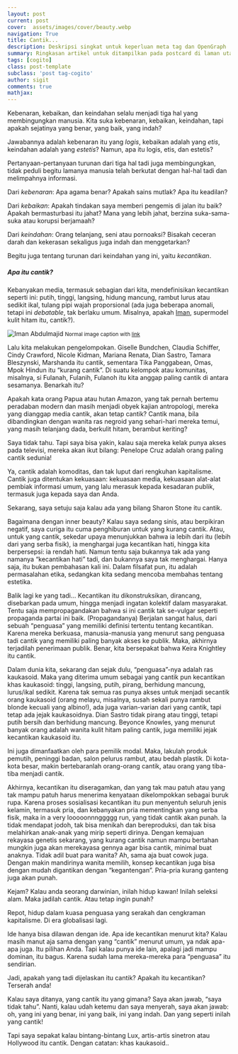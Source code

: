 ```yaml
---
layout: post
current: post
cover:  assets/images/cover/beauty.webp
navigation: True
title: Cantik...
description: Deskripsi singkat untuk keperluan meta tag dan OpenGraph
summary: Ringkasan artikel untuk ditampilkan pada postcard di laman utama, topik, dan artikel terkait.
tags: [cogito]
class: post-template
subclass: 'post tag-cogito'
author: sigit
comments: true
mathjax:
---
```


Kebenaran, kebaikan, dan keindahan selalu menjadi tiga hal yang membingungkan manusia. Kita suka kebenaran, kebaikan, keindahan, tapi apakah sejatinya yang benar, yang baik, yang indah?

Jawabannya adalah kebenaran itu yang *logis*, kebaikan adalah yang *etis*, keindahan adalah yang *estetis*? Namun, apa itu logis, etis, dan estetis?

Pertanyaan-pertanyaan turunan dari tiga hal tadi juga membingungkan, tidak peduli begitu lamanya manusia telah berkutat dengan hal-hal tadi dan melimpahnya informasi.

Dari *kebenaran*: Apa agama benar? Apakah sains mutlak? Apa itu keadilan? 

Dari *kebaikan*: Apakah tindakan saya memberi pengemis di jalan itu baik? Apakah bermasturbasi itu jahat? Mana yang lebih jahat, berzina suka-sama-suka atau korupsi berjamaah?

Dari *keindahan*: Orang telanjang, seni atau pornoaksi? Bisakah ceceran darah dan kekerasan sekaligus juga indah dan menggetarkan?

Begitu juga tentang turunan dari keindahan yang ini, yaitu *kecantikan*.

##### Apa itu cantik?

Kebanyakan media, termasuk sebagian dari kita, mendefinisikan kecantikan seperti ini: putih, tinggi, langsing, hidung mancung, rambut lurus atau sedikit ikal, tulang pipi wajah proporsional (ada juga beberapa anomali, tetapi ini <i>debatable</i>, tak berlaku umum. Misalnya, apakah [Iman](https://id.wikipedia.org/wiki/Iman_%28model%29), supermodel kulit hitam itu, cantik?).

![Iman Abdulmajid](https://www.motivation.africa/wp-content/uploads/2021/11/iman_bowie_4324-1-1024x773.jpg "Iman Abdulmajid")
<small>Normal image caption with [link](https://www.motivation.africa/how-somalias-iman-abdulmajid-carved-out-a-niche-in-the-modelling-world.html)</small>

Lalu kita melakukan pengelompokan. Giselle Bundchen, Claudia Schiffer, Cindy Crawford, Nicole Kidman, Mariana Renata, Dian Sastro, Tamara Bleszynski, Marshanda itu cantik, sementara Tika Panggabean, Omas, Mpok Hindun itu “kurang cantik”. Di suatu kelompok atau komunitas, misalnya, si Fulanah, Fulanih, Fulanoh itu kita anggap paling cantik di antara sesamanya. Benarkah itu?

Apakah kata orang Papua atau hutan Amazon, yang tak pernah bertemu peradaban modern dan masih menjadi obyek kajian antropologi, mereka yang dianggap media cantik, akan tetap cantik? Cantik mana, bila dibandingkan dengan wanita ras negroid yang sehari-hari mereka temui, yang masih telanjang dada, berkulit hitam, berambut keriting?

Saya tidak tahu. Tapi saya bisa yakin, kalau saja mereka kelak punya akses pada televisi, mereka akan ikut bilang: Penelope Cruz adalah orang paling cantik sedunia!

Ya, cantik adalah komoditas, dan tak luput dari rengkuhan kapitalisme. Cantik juga ditentukan kekuasaan: kekuasaan media, kekuasaan alat-alat pembiak informasi umum, yang lalu merasuk kepada kesadaran publik, termasuk juga kepada saya dan Anda.

Sekarang, saya setuju saja kalau ada yang bilang Sharon Stone itu cantik.

Bagaimana dengan inner beauty? Kalau saya sedang sinis, atau berpikiran negatif, saya curiga itu cuma penghiburan untuk yang kurang cantik. Atau, untuk yang cantik, sekedar upaya menunjukkan bahwa ia lebih dari itu (lebih dari yang serba fisik), ia menghargai juga kecantikan hati, hingga kita berpersepsi: ia rendah hati. Namun tentu saja bukannya tak ada yang namanya “kecantikan hati” tadi, dan bukannya saya tak menghargai. Hanya saja, itu bukan pembahasan kali ini. Dalam filsafat pun, itu adalah permasalahan etika, sedangkan kita sedang mencoba membahas tentang estetika.

Balik lagi ke yang tadi… Kecantikan itu dikonstruksikan, dirancang, disebarkan pada umum, hingga menjadi ingatan kolektif dalam masyarakat. Tentu saja mempropagandakan bahwa si ini cantik tak se-vulgar seperti propaganda partai ini baik. (Propagandanya) Berjalan sangat halus, dari sebuah “penguasa” yang memiliki definisi tertentu tentang kecantikan. Karena mereka berkuasa, manusia-manusia yang menurut sang penguasa tadi cantik yang memiliki paling banyak akses ke publik. Maka, akhirnya terjadilah penerimaan publik. Benar, kita bersepakat bahwa Keira Knightley itu cantik.

Dalam dunia kita, sekarang dan sejak dulu, “penguasa”-nya adalah ras kaukasoid. Maka yang diterima umum sebagai yang cantik pun kecantikan khas kaukasoid: tinggi, langsing, putih, pirang, berhidung mancung, lurus/ikal sedikit. Karena tak semua ras punya akses untuk menjadi secantik orang kaukasoid (orang melayu, misalnya, susah sekali punya rambut blonde kecuali yang albino!), ada juga varian-varian dari yang cantik, tapi tetap ada jejak kaukasoidnya. Dian Sastro tidak pirang atau tinggi, tetapi putih bersih dan berhidung mancung. Beyonce Knowles, yang menurut banyak orang adalah wanita kulit hitam paling cantik, juga memiliki jejak kecantikan kaukasoid itu.

Ini juga dimanfaatkan oleh para pemilik modal. Maka, lakulah produk pemutih, peninggi badan, salon pelurus rambut, atau bedah plastik. Di kota-kota besar, makin bertebaranlah orang-orang cantik, atau orang yang tiba-tiba menjadi cantik.

Akhirnya, kecantikan itu diseragamkan, dan yang tak mau patuh atau yang tak mampu patuh harus menerima kenyataan dikelompokkan sebagai buruk rupa. Karena proses sosialisasi kecantikan itu pun menyentuh seluruh jenis kelamin, termasuk pria, dan kebanyakan pria mementingkan yang serba fisik, maka in a very looooonnnggggg run, yang tidak cantik akan punah. Ia tidak mendapat jodoh, tak bisa menikah dan bereproduksi, dan tak bisa melahirkan anak-anak yang mirip seperti dirinya. Dengan kemajuan rekayasa genetis sekarang, yang kurang cantik namun mampu bertahan mungkin juga akan merekayasa gennya agar bisa cantik, minimal buat anaknya. Tidak adil buat para wanita? Ah, sama aja buat cowok juga. Dengan makin mandirinya wanita memilih, konsep kecantikan juga bisa dengan mudah digantikan dengan “kegantengan”. Pria-pria kurang ganteng juga akan punah.

Kejam? Kalau anda seorang darwinian, inilah hidup kawan! Inilah seleksi alam. Maka jadilah cantik. Atau tetap ingin punah?

Repot, hidup dalam kuasa penguasa yang serakah dan cengkraman kapitalisme. Di era globalisasi lagi.

Ide hanya bisa dilawan dengan ide. Apa ide kecantikan menurut kita? Kalau masih manut aja sama dengan yang “cantik” menurut umum, ya ndak apa-apa juga. Itu pilihan Anda. Tapi kalau punya ide lain, apalagi jadi mampu dominan, itu bagus. Karena sudah lama mereka-mereka para “penguasa” itu sendirian.

Jadi, apakah yang tadi dijelaskan itu cantik? Apakah itu kecantikan? Terserah anda!

Kalau saya ditanya, yang cantik itu yang gimana? Saya akan jawab, “saya tidak tahu”. Nanti, kalau udah ketemu dan saya menyerah, saya akan jawab: oh, yang ini yang benar, ini yang baik, ini yang indah. Dan yang seperti inilah yang cantik!

Tapi saya sepakat kalau bintang-bintang Lux, artis-artis sinetron atau Hollywood itu cantik. Dengan catatan: khas kaukasoid..
